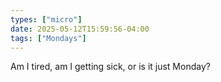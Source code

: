 ```yaml
---
types: ["micro"]
date: 2025-05-12T15:59:56-04:00
tags: ["Mondays"]
---
```

Am I tired, am I getting sick, or is it just Monday?